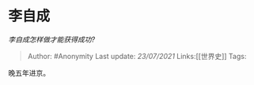 # 李自成
*李自成怎样做才能获得成功?*

> Author: #Anonymity
> Last update: *23/07/2021*
> Links:[[世界史]]
> Tags:

晚五年进京。

